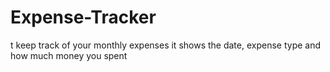 # Expense-Tracker
t keep track of your monthly expenses
it shows the date, expense type and how much money you spent
